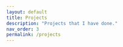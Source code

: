 ```yaml
---
layout: default
title: Projects
description: "Projects that I have done."
nav_order: 3
permalink: /projects
---
```

